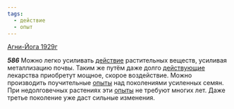 ```yaml
---
tags:
  - действие
  - опыт
---
```


[Агни-Йога 1929г](https://127.0.0.1:4002/agni/1929)

___586___
Можно легко усиливать [действие](../../../tags/#действие) растительных веществ, усиливая металлизацию почвы. Таким же путём даже долго [действующие](../../../tags/#действие) лекарства приобретут мощное, скорое воздействие. Можно производить поучительные [опыты](../../../tags/#опыт) над поколениями усиленных семян. При недолговечных растениях эти [опыты](../../../tags/#опыт) не требуют многих лет. Даже третье поколение уже даст сильные изменения.